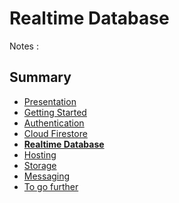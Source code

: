 # Realtime Database

<!-- .slide: class="page-title" -->

Notes :



## Summary

<!-- .slide: id = "master-toc" class="toc" -->

- [Presentation](#/1)
- [Getting Started](#/2)
- [Authentication](#/3)
- [Cloud Firestore](#/4)
- **[Realtime Database](#/5)**
- [Hosting](#/6)
- [Storage](#/7)
- [Messaging](#/8)
- [To go further](#/9)
